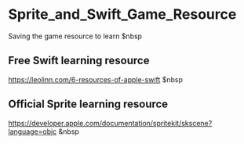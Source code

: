 # Sprite_and_Swift_Game_Resource
Saving the game resource to learn
$nbsp
## Free Swift learning resource
https://leolinn.com/6-resources-of-apple-swift
$nbsp
## Official Sprite learning resource
https://developer.apple.com/documentation/spritekit/skscene?language=objc
&nbsp

